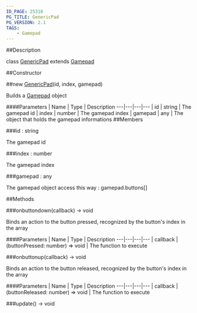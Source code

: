 ```yaml
---
ID_PAGE: 25318
PG_TITLE: GenericPad
PG_VERSION: 2.1
TAGS:
    - Gamepad
---
```

##Description

class [GenericPad](/classes/2.2/GenericPad) extends [Gamepad](/classes/2.2/Gamepad)



##Constructor

##new [GenericPad](/classes/2.2/GenericPad)(id, index, gamepad)

Builds a [Gamepad](/classes/2.2/Gamepad) object

####Parameters
 | Name | Type | Description
---|---|---|---
 | id | string |  The gamepad id
 | index | number |  The gamepad index
 | gamepad | any |  The object that holds the gamepad informations
##Members

###id : string

The gamepad id

###index : number

The gamepad index

###gamepad : any

The gamepad object access this way : gamepad.buttons[]

##Methods

###onbuttondown(callback) &rarr; void

Binds an action to the button pressed, recognized by the button's index in the array

####Parameters
 | Name | Type | Description
---|---|---|---
 | callback | (buttonPressed: number) =&gt; void |  The function to execute

###onbuttonup(callback) &rarr; void

Binds an action to the button released, recognized by the button's index in the array

####Parameters
 | Name | Type | Description
---|---|---|---
 | callback | (buttonReleased: number) =&gt; void |  The function to execute

###update() &rarr; void


